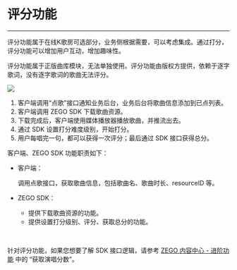 # 评分功能

---

评分功能属于在线K歌房可选部分，业务侧根据需要，可以考虑集成。通过打分，评分功能可以增加用户互动，增加趣味性。

评分功能属于正版曲库模块，无法单独使用。评分功能由版权方提供，依赖于逐字歌词，没有逐字歌词的歌曲无法评分。


<Frame width="512" height="auto" >
  <img src="https://doc-media.zego.im/sdk-doc/Pics/GoEnjoy/online_KTV/online_ktv_score.png" />
</Frame>

1. 客户端调用“点歌”接口通知业务后台，业务后台将歌曲信息添加到已点列表。
2. 客户端调用 ZEGO SDK 下载歌曲资源。
3. 下载完成后，客户端使用媒体播放器播放歌曲，并推流出去。
4. 通过 SDK 设置打分难度级别，开始打分。
5. 用户每唱完一句，都可以获得一次评分；最后通过 SDK 接口获得总分。

客户端、ZEGO SDK 功能职责如下：

- 客户端：

    调用点歌接口，获取歌曲信息，包括歌曲名、歌曲时长、resourceID 等。

- ZEGO SDK：

    - 提供下载歌曲资源的功能。
    - 提供设置打分级别、评分、获取总分的功能。

<br/>

针对评分功能，如果您想要了解 SDK 接口逻辑，请参考 [ZEGO 内容中心 - 进阶功能](/online-ktv-windows/zego-content-center/advanced-features) 中的 “获取演唱分数”。
